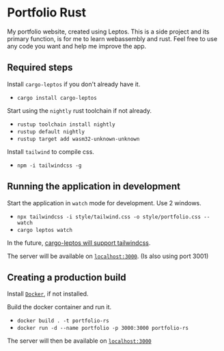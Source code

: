# Portfolio Rust

My portfolio website, created using Leptos. 
This is a side project and its primary function, 
is for me to learn webassembly and rust. Feel free
to use any code you want and help me improve the 
app.

## Required steps

Install `cargo-leptos` if you don't already have it.
- `cargo install cargo-leptos`

Start using the `nightly` rust toolchain if not already.
- `rustup toolchain install nightly`
- `rustup default nightly`
- `rustup target add wasm32-unknown-unknown`

Install `tailwind` to compile css.
- `npm -i tailwindcss -g`

## Running the application in development 

Start the application in `watch` mode for development. Use 2 windows.
- `npx tailwindcss -i style/tailwind.css -o style/portfolio.css --watch`
- `cargo leptos watch`

In the future, [cargo-leptos will support tailwindcss](https://github.com/leptos-rs/cargo-leptos/issues/18).

The server will be available on [`localhost:3000`](http://localhost:3000). (Is also using port 3001)

## Creating a production build

Install [`Docker`](https://docs.docker.com/get-docker/), if not installed.

Build the docker container and run it.
- `docker build . -t portfolio-rs`
- `docker run -d --name portfolio -p 3000:3000 portfolio-rs`

The server will then be available on [`localhost:3000`](http://localhost:3000)